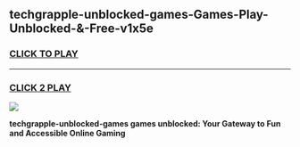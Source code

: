 
## techgrapple-unblocked-games-Games-Play-Unblocked-&-Free-v1x5e
<h3>
<a href="https://premium76.site?title=techgrapple-unblocked-games&ref=24A">CLICK TO PLAY</a></h3>
<hr>

<h3>
<a href="https://premium76.site?title=techgrapple-unblocked-games&ref=24A">CLICK 2 PLAY</a>
  
</h3>

<a href="https://premium76.site?title=techgrapple-unblocked-games&ref=24A"><img src="https://clearcache.store/games.png"></a>


**techgrapple-unblocked-games games unblocked: Your Gateway to Fun and Accessible Online Gaming**

